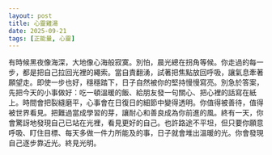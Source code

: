 ```yaml
---
layout: post
title: 心靈雞湯
date: 2025-09-21
tags: [正能量, 心靈]
---
```


有時候黑夜像海深，大地像心海般寂寞。別怕，晨光總在拐角等候。你走過的每一步，都是把自己拉回光裡的繩索。當自責翻湧，試著把焦點放回呼吸，讓氣息牽著願望走。即使一步也好，穩穩踏下，日子自然被你的堅持慢慢寫亮。別急於答案，先把今天的小事做好：吃一頓溫暖的飯、給朋友發一句關心、把心裡的話寫在紙上。時間會把裂縫磨平，心事會在日復日的細節中變得透明。你值得被善待，值得被世界看見。把難過當成學習的芽，讓耐心和善良成為你前進的風。終有一天，你會驚訝地發現自己已站在光裡，看見更好的自己。也許路途不平坦，但只要你願意呼吸、盯住目標、每天多做一件力所能及的事，日子就會堆出溫暖的光。你會發現自己逐步靠近光。終見光明。